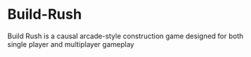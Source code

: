 # Build-Rush
Build Rush is a causal arcade-style construction game designed for both single player and multiplayer gameplay
